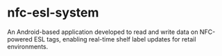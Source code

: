 # nfc-esl-system
An Android-based application developed to read and write data on NFC-powered ESL tags, enabling real-time shelf label updates for retail environments.
